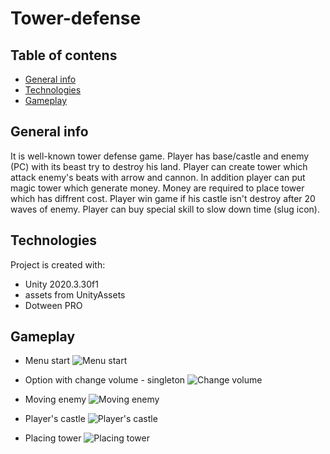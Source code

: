 # Tower-defense

## Table of contens
* [General info](#general-info)
* [Technologies](#technologies)
* [Gameplay](#gameplay)

## General info
It is well-known tower defense game. Player has base/castle and enemy (PC) with its beast try to destroy his land. Player can create tower which attack enemy's beats with
arrow and cannon. In addition player can put magic tower which generate money. Money are required to  place tower which has diffrent cost. Player win game if his castle 
isn't destroy after 20 waves of enemy. Player can buy special skill to slow down time (slug icon).


## Technologies
Project is created with:
* Unity 2020.3.30f1
* assets from UnityAssets
* Dotween PRO

## Gameplay
* Menu start
![Menu start](./Gameplay/Menu.jpg)

* Option with change volume - singleton
![Change volume](./Gameplay/Option.jpg)

* Moving enemy
![Moving enemy](./Gameplay/First_enemy.png)

* Player's castle
![Player's castle](./Gameplay/Castle.png)

* Placing tower
![Placing tower](./Gameplay/Put_tower.png)
